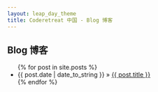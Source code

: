 ```yaml
---
layout: leap_day_theme
title: Coderetreat 中国 - Blog 博客
---
```



## Blog 博客

<ul class="posts">
    {% for post in site.posts %}
      <li><span>{{ post.date | date_to_string }}</span> &raquo; <a href="{{ post.url }}">{{ post.title }}</a></li>
    {% endfor %}
</ul>
